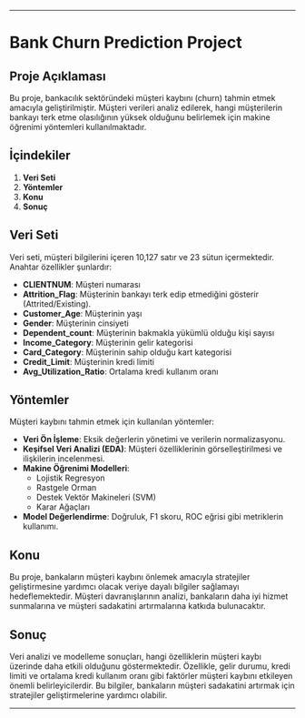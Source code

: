 
---

# Bank Churn Prediction Project

## Proje Açıklaması
Bu proje, bankacılık sektöründeki müşteri kaybını (churn) tahmin etmek amacıyla geliştirilmiştir. Müşteri verileri analiz edilerek, hangi müşterilerin bankayı terk etme olasılığının yüksek olduğunu belirlemek için makine öğrenimi yöntemleri kullanılmaktadır.

## İçindekiler
1. **Veri Seti**  
2. **Yöntemler**  
3. **Konu**  
4. **Sonuç**  

## Veri Seti
Veri seti, müşteri bilgilerini içeren 10,127 satır ve 23 sütun içermektedir. Anahtar özellikler şunlardır:
- **CLIENTNUM**: Müşteri numarası
- **Attrition_Flag**: Müşterinin bankayı terk edip etmediğini gösterir (Attrited/Existing).
- **Customer_Age**: Müşterinin yaşı
- **Gender**: Müşterinin cinsiyeti
- **Dependent_count**: Müşterinin bakmakla yükümlü olduğu kişi sayısı
- **Income_Category**: Müşterinin gelir kategorisi
- **Card_Category**: Müşterinin sahip olduğu kart kategorisi
- **Credit_Limit**: Müşterinin kredi limiti
- **Avg_Utilization_Ratio**: Ortalama kredi kullanım oranı

## Yöntemler
Müşteri kaybını tahmin etmek için kullanılan yöntemler:
- **Veri Ön İşleme**: Eksik değerlerin yönetimi ve verilerin normalizasyonu.
- **Keşifsel Veri Analizi (EDA)**: Müşteri özelliklerinin görselleştirilmesi ve ilişkilerin incelenmesi.
- **Makine Öğrenimi Modelleri**: 
  - Lojistik Regresyon
  - Rastgele Orman
  - Destek Vektör Makineleri (SVM)
  - Karar Ağaçları
- **Model Değerlendirme**: Doğruluk, F1 skoru, ROC eğrisi gibi metriklerin kullanımı.

## Konu
Bu proje, bankaların müşteri kaybını önlemek amacıyla stratejiler geliştirmesine yardımcı olacak veriye dayalı bilgiler sağlamayı hedeflemektedir. Müşteri davranışlarının analizi, bankaların daha iyi hizmet sunmalarına ve müşteri sadakatini artırmalarına katkıda bulunacaktır.

## Sonuç
Veri analizi ve modelleme sonuçları, hangi özelliklerin müşteri kaybı üzerinde daha etkili olduğunu göstermektedir. Özellikle, gelir durumu, kredi limiti ve ortalama kredi kullanım oranı gibi faktörler müşteri kaybını etkileyen önemli belirleyicilerdir. Bu bilgiler, bankaların müşteri sadakatini artırmak için stratejiler geliştirmelerine yardımcı olabilir.


---

